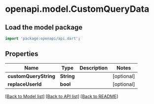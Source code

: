 # openapi.model.CustomQueryData

## Load the model package
```dart
import 'package:openapi/api.dart';
```

## Properties
Name | Type | Description | Notes
------------ | ------------- | ------------- | -------------
**customQueryString** | **String** |  | [optional] 
**replaceUserId** | **bool** |  | [optional] 

[[Back to Model list]](../README.md#documentation-for-models) [[Back to API list]](../README.md#documentation-for-api-endpoints) [[Back to README]](../README.md)


